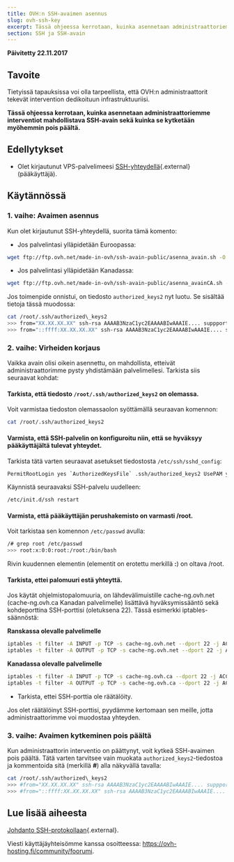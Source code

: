 ```yaml
---
title: OVH:n SSH-avaimen asennus 
slug: ovh-ssh-key 
excerpt: Tässä ohjeessa kerrotaan, kuinka asennetaan administraattoriemme interventiot mahdollistava SSH-avain sekä kuinka se kytketään myöhemmin pois päältä 
section: SSH ja SSH-avain
---
```


**Päivitetty 22.11.2017**

## Tavoite


Tietyissä tapauksissa voi olla tarpeellista, että OVH:n administraattorit tekevät intervention dedikoituun infrastruktuuriisi. 

**Tässä ohjeessa kerrotaan, kuinka asennetaan administraattoriemme interventiot mahdollistava SSH-avain sekä kuinka se kytketään myöhemmin pois päältä.**


## Edellytykset

- Olet kirjautunut VPS-palvelimeesi [SSH-yhteydellä](https://docs.ovh.com/fi/dedicated/ssh-johdanto/){.external} (pääkäyttäjä).

## Käytännössä

### 1. vaihe: Avaimen asennus

Kun olet kirjautunut SSH-yhteydellä, suorita tämä komento:

- Jos palvelintasi ylläpidetään Euroopassa:

```sh
wget ftp://ftp.ovh.net/made-in-ovh/ssh-avain-public/asenna_avain.sh -O asenna_avain.sh ; sh asenna_avain.sh
```

- Jos palvelintasi ylläpidetään Kanadassa:

```sh
wget ftp://ftp.ovh.net/made-in-ovh/ssh-avain-public/asenna_avainCA.sh -O asenna_avain.sh ; sh asenna_avain.sh
```

Jos toimenpide onnistui, on tiedosto `authorized_keys2` nyt luotu. Se sisältää tietoja tässä muodossa:

```sh
cat /root/.ssh/authorized\_keys2
>>> from="XX.XX.XX.XX" ssh-rsa AAAAB3NzaC1yc2EAAAABIwAAAIE.... suppport@cache-ng... 
>>> from="::ffff:XX.XX.XX.XX" ssh-rsa AAAAB3NzaC1yc2EAAAABIwAAAIE.... suppport@cache-ng...
```

### 2. vaihe: Virheiden korjaus

Vaikka avain olisi oikein asennettu, on mahdollista, etteivät administraattorimme pysty yhdistämään palvelimellesi. Tarkista siis seuraavat kohdat:

#### Tarkista, että tiedosto `/root/.ssh/authorized_keys2` on olemassa.

Voit varmistaa tiedoston olemassaolon syöttämällä seuraavan komennon:

```sh
cat /root/.ssh/authorized_keys2
```

#### Varmista, että SSH-palvelin on konfiguroitu niin, että se hyväksyy pääkäyttäjältä tulevat yhteydet.

Tarkista tätä varten seuraavat asetukset tiedostosta `/etc/ssh/sshd_config`:

```bash
PermitRootLogin yes `AuthorizedKeysFile` .ssh/authorized_keys2 UsePAM yes
```

Käynnistä seuraavaksi SSH-palvelu uudelleen:

```sh
/etc/init.d/ssh restart
```

#### Varmista, että pääkäyttäjän perushakemisto on varmasti /root.

Voit tarkistaa sen komennon `/etc/passwd` avulla:

```sh
/# grep root /etc/passwd
>>> root:x:0:0:root:/root:/bin/bash
```

Rivin kuudennen elementin (elementit on erotettu merkillä **:**) on oltava /root.

#### Tarkista, ettei palomuuri estä yhteyttä.

Jos käytät ohjelmistopalomuuria, on lähdevälimuistille cache-ng.ovh.net (cache-ng.ovh.ca  Kanadan palvelimelle) lisättävä hyväksymissääntö sekä kohdeporttina SSH-porttisi (oletuksena 22). Tässä esimerkki iptables-säännöstä:

**Ranskassa olevalle palvelimelle**

```sh
iptables -t filter -A INPUT -p TCP -s cache-ng.ovh.net --dport 22 -j ACCEPT
iptables -t filter -A OUTPUT -p TCP -s cache-ng.ovh.net --dport 22 -j ACCEPT
```

**Kanadassa olevalle palvelimelle**

```sh
iptables -t filter -A INPUT -p TCP -s cache-ng.ovh.ca --dport 22 -j ACCEPT
iptables -t filter -A OUTPUT -p TCP -s cache-ng.ovh.ca --dport 22 -j ACCEPT
```

- Tarkista, ettei SSH-porttia ole räätälöity.

Jos olet räätälöinyt SSH-porttisi, pyydämme kertomaan sen meille, jotta administraattorimme voi muodostaa yhteyden.
 

### 3. vaihe: Avaimen kytkeminen pois päältä

Kun administraattorin interventio on päättynyt, voit kytkeä SSH-avaimen pois päältä. Tätä varten tarvitsee vain muokata `authorized_keys2`-tiedostoa ja kommentoida sitä (merkillä **#**) alla näkyvällä tavalla:

```sh
cat /root/.ssh/authorized\_keys2
>>> #from="XX.XX.XX.XX" ssh-rsa AAAAB3NzaC1yc2EAAAABIwAAAIE.... suppport@cache-ng... 
>>> #from="::ffff:XX.XX.XX.XX" ssh-rsa AAAAB3NzaC1yc2EAAAABIwAAAIE.... suppport@cache-ng...
```

## Lue lisää aiheesta

[Johdanto SSH-protokollaan](https://docs.ovh.com/fi/dedicated/ssh-johdanto/){.external}.

Viesti käyttäjäyhteisömme kanssa osoitteessa: <https://ovh-hosting.fi/community/foorumi>.